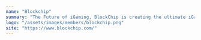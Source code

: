 ```yaml
---
name: "Blockchip"
summary: "The Future of iGaming, BlockChip is creating the ultimate iGaming Platform, pairing Blockchain and AI technology."
logo: "/assets/images/members/blockchip.png"
site: "https://www.blockchip.com/"
---
```

